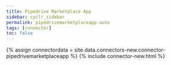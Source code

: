 ```yaml
---
title: Pipedrive Marketplace App
sidebar: cyclr_sidebar
permalink: pipedrivemarketplaceapp-auto
tags: [connector]
toc: false
---
```

{% assign connectordata = site.data.connectors-new.connector-pipedrivemarketplaceapp %}
{% include connector-new.html %}	